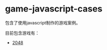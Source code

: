 # game-javascript-cases

包含了使用javascript制作的游戏案例。<br>

目前包含游戏有：

- [2048](https://github.com/liamma/game-javascript-cases/tree/master/2048)